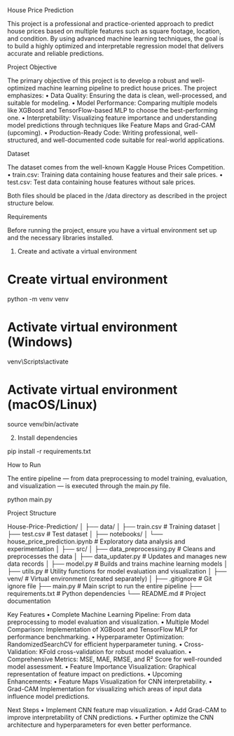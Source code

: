 House Price Prediction

This project is a professional and practice-oriented approach to predict house prices based on multiple features such as square footage, location, and condition. By using advanced machine learning techniques, the goal is to build a highly optimized and interpretable regression model that delivers accurate and reliable predictions.

Project Objective

The primary objective of this project is to develop a robust and well-optimized machine learning pipeline to predict house prices. The project emphasizes:
	•	Data Quality: Ensuring the data is clean, well-processed, and suitable for modeling.
	•	Model Performance: Comparing multiple models like XGBoost and TensorFlow-based MLP to choose the best-performing one.
	•	Interpretability: Visualizing feature importance and understanding model predictions through techniques like Feature Maps and Grad-CAM (upcoming).
	•	Production-Ready Code: Writing professional, well-structured, and well-documented code suitable for real-world applications.

Dataset

The dataset comes from the well-known Kaggle House Prices Competition.
	•	train.csv: Training data containing house features and their sale prices.
	•	test.csv: Test data containing house features without sale prices.

Both files should be placed in the /data directory as described in the project structure below.

Requirements

Before running the project, ensure you have a virtual environment set up and the necessary libraries installed.

1. Create and activate a virtual environment

# Create virtual environment
python -m venv venv

# Activate virtual environment (Windows)
venv\Scripts\activate

# Activate virtual environment (macOS/Linux)
source venv/bin/activate

2. Install dependencies

pip install -r requirements.txt

How to Run

The entire pipeline — from data preprocessing to model training, evaluation, and visualization — is executed through the main.py file.

python main.py

Project Structure

House-Price-Prediction/
│
├── data/
│   ├── train.csv                  # Training dataset
│   ├── test.csv                   # Test dataset
│
├── notebooks/
│   └── house_price_prediction.ipynb  # Exploratory data analysis and experimentation
│
├── src/
│   ├── data_preprocessing.py      # Cleans and preprocesses the data
│   ├── data_updater.py            # Updates and manages new data records
│   ├── model.py                   # Builds and trains machine learning models
│   ├── utils.py                   # Utility functions for model evaluation and visualization
│
├── venv/                          # Virtual environment (created separately)
│
├── .gitignore                     # Git ignore file
├── main.py                        # Main script to run the entire pipeline
├── requirements.txt               # Python dependencies
└── README.md                      # Project documentation

Key Features
	•	Complete Machine Learning Pipeline: From data preprocessing to model evaluation and visualization.
	•	Multiple Model Comparison: Implementation of XGBoost and TensorFlow MLP for performance benchmarking.
	•	Hyperparameter Optimization: RandomizedSearchCV for efficient hyperparameter tuning.
	•	Cross-Validation: KFold cross-validation for robust model evaluation.
	•	Comprehensive Metrics: MSE, MAE, RMSE, and R² Score for well-rounded model assessment.
	•	Feature Importance Visualization: Graphical representation of feature impact on predictions.
	•	Upcoming Enhancements:
	•	Feature Maps Visualization for CNN interpretability.
	•	Grad-CAM Implementation for visualizing which areas of input data influence model predictions.

Next Steps
	•	Implement CNN feature map visualization.
	•	Add Grad-CAM to improve interpretability of CNN predictions.
	•	Further optimize the CNN architecture and hyperparameters for even better performance.